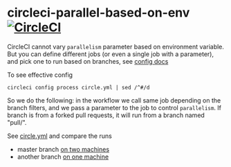 # circleci-parallel-based-on-env [![CircleCI](https://circleci.com/gh/bahmutov/circleci-parallel-based-on-env.svg?style=svg)](https://circleci.com/gh/bahmutov/circleci-parallel-based-on-env)

CircleCI cannot vary `parallelism` parameter based on environment variable. But you can define different jobs (or even a single job with a parameter), and pick one to run based on branches, see [config docs](https://circleci.com/docs/2.0/configuration-reference/#jobs-1)

To see effective config

```shell
circleci config process circle.yml | sed /^#/d
```

So we do the following: in the workflow we call same job depending on the branch filters, and we pass a parameter to the job to control `parallelism`. If branch is from a forked pull requests, it will run from a branch named "pull/<number>".

See [circle.yml](circle.yml) and compare the runs

- master branch [on two machines](https://circleci.com/gh/bahmutov/circleci-parallel-based-on-env/5)
- another branch [on one machine](https://circleci.com/gh/bahmutov/circleci-parallel-based-on-env/6)
